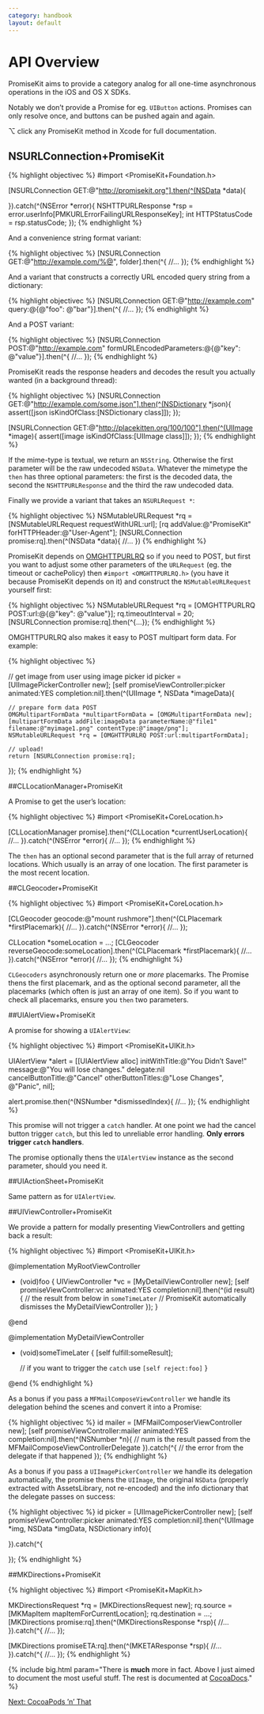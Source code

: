 ```yaml
---
category: handbook
layout: default
---
```


# API Overview

PromiseKit aims to provide a category analog for all one-time asynchronous operations in the iOS and OS X SDKs.

Notably we don’t provide a Promise for eg. `UIButton` actions. Promises can only resolve once, and buttons can be pushed again and again.

⌥ click any PromiseKit method in Xcode for full documentation.


## NSURLConnection+PromiseKit

{% highlight objectivec %}
#import <PromiseKit+Foundation.h>

[NSURLConnection GET:@"http://promisekit.org"].then(^(NSData *data){
    
}).catch(^(NSError *error){
    NSHTTPURLResponse *rsp = error.userInfo[PMKURLErrorFailingURLResponseKey];
    int HTTPStatusCode = rsp.statusCode;
});
{% endhighlight %}

And a convenience string format variant:

{% highlight objectivec %}
[NSURLConnection GET:@"http://example.com/%@", folder].then(^{
    //…
});
{% endhighlight %}

And a variant that constructs a correctly URL encoded query string from a dictionary:

{% highlight objectivec %}
[NSURLConnection GET:@"http://example.com" query:@{@"foo": @"bar"}].then(^{
    //…
});
{% endhighlight %}

And a POST variant:

{% highlight objectivec %}
[NSURLConnection POST:@"http://example.com" formURLEncodedParameters:@{@"key": @"value"}].then(^{
    //…
});
{% endhighlight %}

PromiseKit reads the response headers and decodes the result you actually wanted (in a background thread):

{% highlight objectivec %}
[NSURLConnection GET:@"http://example.com/some.json"].then(^(NSDictionary *json){
    assert([json isKindOfClass:[NSDictionary class]]);
});

[NSURLConnection GET:@"http://placekitten.org/100/100"].then(^(UIImage *image){
    assert([image isKindOfClass:[UIImage class]]);
});
{% endhighlight %}

If the mime-type is textual, we return an `NSString`. Otherwise the first parameter will be the raw undecoded `NSData`. Whatever the mimetype the `then` has three optional parameters: the first is the decoded data, the second the `NSHTTPURLResponse` and the third the raw undecoded data.

Finally we provide a variant that takes an `NSURLRequest *`:

{% highlight objectivec %}
NSMutableURLRequest *rq = [NSMutableURLRequest requestWithURL:url];
[rq addValue:@"PromiseKit" forHTTPHeader:@"User-Agent"]; 
[NSURLConnection promise:rq].then(^(NSData *data){
    //…
})
{% endhighlight %}

PromiseKit depends on [OMGHTTPURLRQ](https://github.com/mxcl/OMHGTTPURLRQ) so if you need to POST, but first you want to adjust some other parameters of the `URLRequest` (eg. the timeout or cachePolicy) then `#import <OMGHTTPURLRQ.h>` (you have it because PromiseKit depends on it) and construct the `NSMutableURLRequest` yourself first:

{% highlight objectivec %}
NSMutableURLRequest *rq = [OMGHTTPURLRQ POST:url:@{@"key": @"value"}];
rq.timeoutInterval = 20;
[NSURLConnection promise:rq].then(^{…});
{% endhighlight %}

OMGHTTPURLRQ also makes it easy to POST multipart form data. For example:

{% highlight objectivec %}

// get image from user using image picker
id picker = [UIImagePickerController new];
[self promiseViewController:picker animated:YES completion:nil].then(^(UIImage *, NSData *imageData){

    // prepare form data POST
    OMGMultipartFormData *multipartFormData = [OMGMultipartFormData new];
    [multipartFormData addFile:imageData parameterName:@"file1" filename:@"myimage1.png" contentType:@"image/png"];
    NSMutableURLRequest *rq = [OMGHTTPURLRQ POST:url:multipartFormData];

    // upload!
    return [NSURLConnection promise:rq];
});
{% endhighlight %}



##CLLocationManager+PromiseKit

A Promise to get the user’s location:

{% highlight objectivec %}
#import <PromiseKit+CoreLocation.h>

[CLLocationManager promise].then(^(CLLocation *currentUserLocation){
    //…
}).catch(^(NSError *error){
    //…
});
{% endhighlight %}

The `then` has an optional second parameter that is the full array of returned locations. Which usually is an array of one location. The first parameter is the most recent location.


##CLGeocoder+PromiseKit

{% highlight objectivec %}
#import <PromiseKit+CoreLocation.h>

[CLGeocoder geocode:@"mount rushmore"].then(^(CLPlacemark *firstPlacemark){
    //…
}).catch(^(NSError *error){
    //…
});

CLLocation *someLocation = …;
[CLGeocoder reverseGeocode:someLocation].then(^(CLPlacemark *firstPlacemark){
    //…
}).catch(^(NSError *error){
    //…
});
{% endhighlight %}

`CLGeocoders` asynchronously return one or *more* placemarks. The Promise thens the first placemark, and as the optional second parameter, all the placemarks (which often is just an array of one item). So if you want to check all placemarks, ensure you `then` two parameters.


##UIAlertView+PromiseKit

A promise for showing a `UIAlertView`:

{% highlight objectivec %}
#import <PromiseKit+UIKit.h>

UIAlertView *alert = [[UIAlertView alloc] initWithTitle:@"You Didn’t Save!"
                      message:@"You will lose changes."
                     delegate:nil
            cancelButtonTitle:@"Cancel"
            otherButtonTitles:@"Lose Changes", @"Panic", nil];

alert.promise.then(^(NSNumber *dismissedIndex){
    //…
});
{% endhighlight %}

This promise will not trigger a `catch` handler. At one point we had the cancel button trigger `catch`, but this led to unreliable error handling. **Only errors trigger `catch` handlers**.

The promise optionally thens the `UIAlertView` instance as the second parameter, should you need it.


##UIActionSheet+PromiseKit

Same pattern as for `UIAlertView`.


##UIViewController+PromiseKit

We provide a pattern for modally presenting ViewControllers and getting back a result:

{% highlight objectivec %}
#import <PromiseKit+UIKit.h>

@implementation MyRootViewController

- (void)foo {
    UIViewController *vc = [MyDetailViewController new];
    [self promiseViewController:vc animated:YES completion:nil].then(^(id result){
        // the result from below in `someTimeLater`
        // PromiseKit automatically dismisses the MyDetailViewController
    });
}

@end

@implementation MyDetailViewController

- (void)someTimeLater {
    [self fulfill:someResult];
    
    // if you want to trigger the `catch` use `[self reject:foo]`
}

@end
{% endhighlight %}

As a bonus if you pass a `MFMailComposeViewController` we handle its delegation behind the scenes and convert it into a Promise:

{% highlight objectivec %}
id mailer = [MFMailComposerViewController new];
[self promiseViewController:mailer animated:YES completion:nil].then(^(NSNumber *n){
    // num is the result passed from the MFMailComposeViewControllerDelegate
}).catch(^{
    // the error from the delegate if that happened
});
{% endhighlight %}

As a bonus if you pass a `UIImagePickerController` we handle its delegation automatically, the promise thens the `UIImage`, the original `NSData` (properly extracted with AssetsLibrary, not re-encoded) and the info dictionary that the delegate passes on success:

{% highlight objectivec %}
id picker = [UIImagePickerController new];
[self promiseViewController:picker animated:YES completion:nil].then(^(UIImage *img, NSData *imgData, NSDictionary info){

}).catch(^{

});
{% endhighlight %}

##MKDirections+PromiseKit

{% highlight objectivec %}
#import <PromiseKit+MapKit.h>

MKDirectionsRequest *rq = [MKDirectionsRequest new];
rq.source = [MKMapItem mapItemForCurrentLocation];
rq.destination = …;
[MKDirections promise:rq].then(^(MKDirectionsResponse *rsp){
    //…
}).catch(^{
    //…
});

[MKDirections promiseETA:rq].then(^(MKETAResponse *rsp){
    //…
}).catch(^{
    //…
});
{% endhighlight %}


{% include big.html param="There is <b>much</b> more in fact. Above I just aimed to document the most useful stuff. The rest is documented at <a href='http://cocoadocs.org/docsets/PromiseKit'>CocoaDocs</a>." %}

<div><a class="pagination" href="/cocoapods">Next: CocoaPods ’n’ That</a></div>
